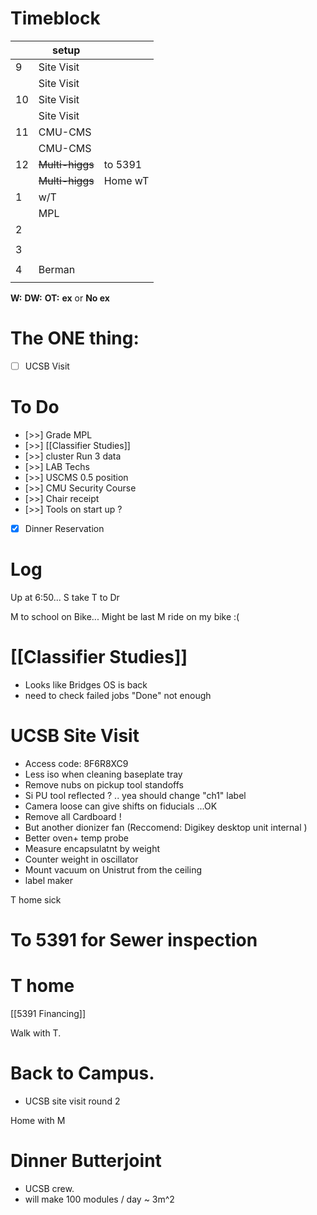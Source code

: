 # Timeblock

|     | setup           |         |
| --- | --------------- | ------- |
| 9   | Site Visit      |         |
|     | Site Visit      |         |
| 10  | Site Visit      |         |
|     | Site Visit      |         |
| 11  | CMU-CMS         |         |
|     | CMU-CMS         |         |
| 12  | ~~Multi-higgs~~ | to 5391 |
|     | ~~Multi-higgs~~ | Home wT |
| 1   | w/T             |         |
|     | MPL             |         |
| 2   |                 |         |
|     |                 |         |
| 3   |                 |         |
|     |                 |         |
| 4   | Berman          |         |
|     |                 |         |

**W:**
**DW:**
**OT:**
**ex** or **No ex**

# The ONE thing: 
- [ ] UCSB Visit


# To Do
- [>>] Grade MPL
- [>>] [[Classifier Studies]]
- [>>] cluster Run 3 data
- [>>] LAB Techs
- [>>] USCMS 0.5 position
- [>>] CMU Security Course
- [>>] Chair receipt 
- [>>] Tools on start up ?
- [x] Dinner Reservation



# Log

Up at 6:50... S take T to Dr

M to school on Bike... Might be last M ride on my bike :(

# [[Classifier Studies]]
- Looks like Bridges OS is back
- need to check failed jobs "Done" not enough


# UCSB Site Visit
- Access code: 8F6R8XC9
- Less iso when cleaning baseplate tray
- Remove nubs on pickup tool standoffs
- Si PU tool reflected ? .. yea should change "ch1" label
- Camera loose can give shifts on fiducials ...OK
- Remove all Cardboard !
- But another dionizer fan (Reccomend: Digikey desktop unit internal )
- Better oven+ temp probe
- Measure encapsulatnt by weight 
- Counter weight in oscillator
- Mount vacuum on Unistrut from the ceiling
- label maker

T home sick

# To 5391 for Sewer inspection


# T home 

[[5391 Financing]]

Walk with T. 

# Back to Campus.
- UCSB site visit round 2

Home with M 

# Dinner Butterjoint 
- UCSB crew. 
- will make 100 modules / day ~ 3m^2 


